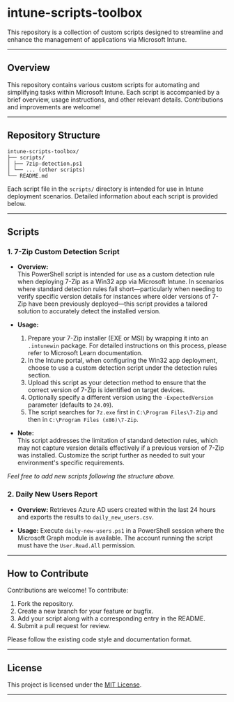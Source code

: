 # intune-scripts-toolbox
This repository is a collection of custom scripts designed to streamline and enhance the management of applications via Microsoft Intune.

---

## Overview

This repository contains various custom scripts for automating and simplifying tasks within Microsoft Intune. Each script is accompanied by a brief overview, usage instructions, and other relevant details. Contributions and improvements are welcome!

---

## Repository Structure

```
intune-scripts-toolbox/
├── scripts/
│ ├── 7zip-detection.ps1
│ └── ... (other scripts)
└── README.md
```

Each script file in the `scripts/` directory is intended for use in Intune deployment scenarios. Detailed information about each script is provided below.

---

## Scripts

### 1. 7-Zip Custom Detection Script
- **Overview:**  
  This PowerShell script is intended for use as a custom detection rule when deploying 7-Zip as a Win32 app via Microsoft Intune. In scenarios where standard detection rules fall short—particularly when needing to verify specific version details for instances where older versions of 7-Zip have been previously deployed—this script provides a tailored solution to accurately detect the installed version.

- **Usage:**  
  1. Prepare your 7-Zip installer (EXE or MSI) by wrapping it into an `.intunewin` package. For detailed instructions on this process, please refer to Microsoft Learn documentation.  
  2. In the Intune portal, when configuring the Win32 app deployment, choose to use a custom detection script under the detection rules section.  
  3. Upload this script as your detection method to ensure that the correct version of 7-Zip is identified on target devices.
  4. Optionally specify a different version using the `-ExpectedVersion` parameter (defaults to `24.09`).
  5. The script searches for `7z.exe` first in `C:\Program Files\7-Zip` and then in `C:\Program Files (x86)\7-Zip`.
  
- **Note:**  
  This script addresses the limitation of standard detection rules, which may not capture version details effectively if a previous version of 7-Zip was installed. Customize the script further as needed to suit your environment's specific requirements.


*Feel free to add new scripts following the structure above.*

### 2. Daily New Users Report
- **Overview:**
  Retrieves Azure AD users created within the last 24 hours and exports the results to `daily_new_users.csv`.

- **Usage:**
  Execute `daily-new-users.ps1` in a PowerShell session where the Microsoft Graph module is available. The account running the script must have the `User.Read.All` permission.


---

## How to Contribute

Contributions are welcome! To contribute:
1. Fork the repository.
2. Create a new branch for your feature or bugfix.
3. Add your script along with a corresponding entry in the README.
4. Submit a pull request for review.

Please follow the existing code style and documentation format.

---

## License

This project is licensed under the [MIT License](LICENSE).

---


